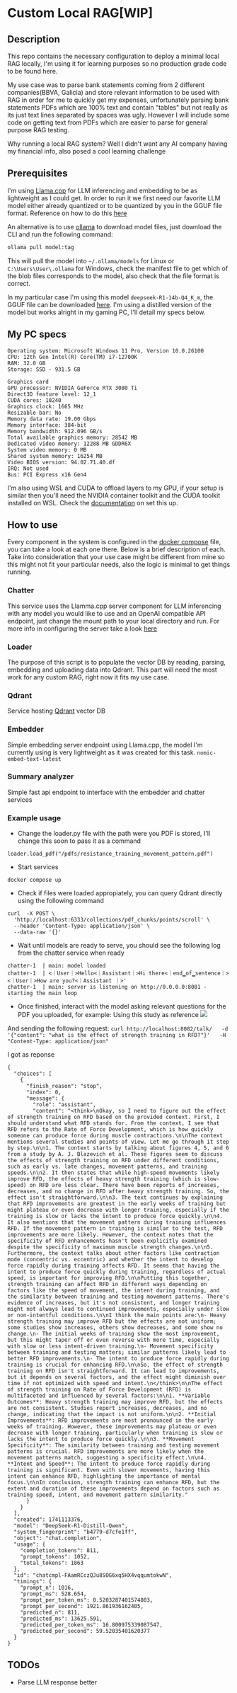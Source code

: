 # Custom Local RAG[WIP]

## Description
This repo contains the necessary configuration to deploy a minimal local RAG locally, I'm using it for learning purposes so no production grade code to be found here.

My use case was to parse bank statements coming from 2 different companies(BBVA, Galicia) and store relevant information to be used with RAG in order for me to quickly get my expenses, unfortunately parsing bank statements PDFs which are 100% text and contain "tables" but not really as its just text lines separated by spaces was ugly. However I will include some code on getting text from PDFs which are easier to parse for general purpose RAG testing.

Why running a local RAG system?
Well I didn't want any AI company having my financial info, also posed a cool learning challenge

## Prerequisites
I'm using [Llama.cpp](https://github.com/ggml-org/llama.cpp) for LLM inferencing and embedding to be as lightweight as I could get. In order to run it we first need our favorite LLM model either already quantized or to be quantized by you in the GGUF file format.
Reference on how to do this [here](https://github.com/ggml-org/llama.cpp?tab=readme-ov-file#obtaining-and-quantizing-models)

An alternative is to use [ollama](https://ollama.com/) to download model files, just download the CLI and run the following command:

```bash
ollama pull model:tag
```

This will pull the model into `~/.ollama/models` for Linux or `C:\Users\User\.ollama` for Windows, check the manifest file to get which of the blob files corresponds to the model, also check that the file format is correct.

In my particular case I'm using this model `deepseek-R1-14b-Q4_K_m`, the GGUF file can be downloaded [here](https://ollama.com/library/deepseek-r1:14b). I'm using a distilled version of the model but works alright in my gaming PC, I'll detail my specs below.

## My PC specs
```
Operating system: Microsoft Windows 11 Pro, Version 10.0.26100
CPU: 12th Gen Intel(R) Core(TM) i7-12700K
RAM: 32.0 GB
Storage: SSD - 931.5 GB

Graphics card
GPU processor: NVIDIA GeForce RTX 3080 Ti
Direct3D feature level: 12_1
CUDA cores: 10240
Graphics clock: 1665 MHz
Resizable bar: No
Memory data rate: 19.00 Gbps
Memory interface: 384-bit
Memory bandwidth: 912.096 GB/s
Total available graphics memory: 28542 MB
Dedicated video memory: 12288 MB GDDR6X
System video memory: 0 MB
Shared system memory: 16254 MB
Video BIOS version: 94.02.71.40.df
IRQ: Not used
Bus: PCI Express x16 Gen4
```

I'm also using WSL and CUDA to offload layers to my GPU, if your setup is similar then you'll need the NVIDIA container toolkit and the CUDA toolkit installed on WSL. Check the [documentation](https://docs.nvidia.com/cuda/wsl-user-guide/index.html) on set this up.

## How to use
Every component in the system is configured in the [docker compose](./docker-compose.yml) file, you can take a look at each one there. Below is a brief description of each. 
Take into consideration that your use case might be different from mine so this might not fit your particular needs, also the logic is minimal to get things running.

### Chatter
This service uses the Llamma.cpp server component for LLM inferencing with any model you would like to use and an OpenAI compatible API endpoint, just change the mount path to your local directory and run. For more info in configuring the server take a look [here](https://github.com/ggml-org/llama.cpp?tab=readme-ov-file#llama-server) 

### Loader
The purpose of this script is to populate the vector DB by reading, parsing, embedding and uploading data into Qdrant. This part will need the most work for any custom RAG, right now it fits my use case.

### Qdrant
Service hosting [Qdrant](https://qdrant.tech/) vector DB

### Embedder
Simple embedding server endpoint using Llama.cpp, the model I'm currently using is very lightweight as it was created for this task. `nomic-embed-text-latest`

### Summary analyzer
Simple fast api endpoint to interface with the embedder and chatter services

### Example usage
- Change the loader.py file with the path were you PDF is stored,  I'll change this soon to pass it as a command
```
loader.load_pdf("/pdfs/resistance_training_movement_pattern.pdf")
```
- Start services
```
docker compose up
```
- Check if files were loaded appropiately, you can query Qdrant directly using the following command
```
curl  -X POST \
  'http://localhost:6333/collections/pdf_chunks/points/scroll' \
  --header 'Content-Type: application/json' \
  --data-raw '{}'
```
- Wait until models are ready to serve, you should see the following log from the chatter service when ready
```
chatter-1  | main: model loaded
chatter-1  | <｜User｜>Hello<｜Assistant｜>Hi there<｜end▁of▁sentence｜><｜User｜>How are you?<｜Assistant ｜>'
chatter-1  | main: server is listening on http://0.0.0.0:8081 - starting the main loop
```
- Once finished, interact with the model asking relevant questions for the PDF you uploaded, for example: Using this study as reference 
![](./assets/Screenshot_4-3-2025_152450_.jpeg)

And sending the following request: 
`curl http://localhost:8082/talk/   -d '{"content": "what is the effect of strength training in RFD?"}'   -H "Content-Type: application/json"`

I got as reponse 
```
{
  "choices": [
    {
      "finish_reason": "stop",
      "index": 0,
      "message": {
        "role": "assistant",
        "content": "<think>\nOkay, so I need to figure out the effect of strength training on RFD based on the provided context. First, I should understand what RFD stands for. From the context, I see that RFD refers to the Rate of Force Development, which is how quickly someone can produce force during muscle contractions.\n\nThe context mentions several studies and points of view. Let me go through it step by step.\n\n1. The context starts by talking about figures 4, 5, and 6 from a study by A. J. Blazevich et al. These figures seem to discuss the effects of strength training on RFD under different conditions, such as early vs. late changes, movement patterns, and training speeds.\n\n2. It then states that while high-speed movements likely improve RFD, the effects of heavy strength training (which is slow-speed) on RFD are less clear. There have been reports of increases, decreases, and no change in RFD after heavy strength training. So, the effect isn't straightforward.\n\n3. The text continues by explaining that RFD improvements are greatest in the early weeks of training but might plateau or even decrease with longer training, especially if the training is slow or lacks the intent to produce force quickly.\n\n4. It also mentions that the movement pattern during training influences RFD. If the movement pattern in training is similar to the test, RFD improvements are more likely. However, the context notes that the specificity of RFD enhancements hasn't been explicitly examined despite the specificity of maximum muscle strength changes.\n\n5. Furthermore, the context talks about other factors like contraction mode (concentric vs. eccentric) and whether the intent to develop force rapidly during training affects RFD. It seems that having the intent to produce force quickly during training, regardless of actual speed, is important for improving RFD.\n\nPutting this together, strength training can affect RFD in different ways depending on factors like the speed of movement, the intent during training, and the similarity between training and testing movement patterns. There's evidence of increases, but it's not consistent, and longer training might not always lead to continued improvements, especially under slow or non-intentful conditions.\n\nI think the main points are:\n- Heavy strength training may improve RFD but the effects are not uniform; some studies show increases, others show decreases, and some show no change.\n- The initial weeks of training show the most improvement, but this might taper off or even reverse with more time, especially with slow or less intent-driven training.\n- Movement specificity between training and testing matters; similar patterns likely lead to better RFD improvements.\n- The intent to produce force rapidly during training is crucial for enhancing RFD.\n\nSo, the effect of strength training on RFD isn't straightforward. It can lead to improvements, but it depends on several factors, and the effect might diminish over time if not optimized with speed and intent.\n</think>\n\nThe effect of strength training on Rate of Force Development (RFD) is multifaceted and influenced by several factors:\n\n1. **Variable Outcomes**: Heavy strength training may improve RFD, but the effects are not consistent. Studies report increases, decreases, and no change, indicating that the impact is not uniform.\n\n2. **Initial Improvements**: RFD improvements are most pronounced in the early weeks of training. However, these improvements may plateau or even decrease with longer training, particularly when training is slow or lacks the intent to produce force quickly.\n\n3. **Movement Specificity**: The similarity between training and testing movement patterns is crucial. RFD improvements are more likely when the movement patterns match, suggesting a specificity effect.\n\n4. **Intent and Speed**: The intent to produce force rapidly during training is significant. Even with slower movements, having this intent can enhance RFD, highlighting the importance of mental focus.\n\nIn conclusion, strength training can enhance RFD, but the extent and duration of these improvements depend on factors such as training speed, intent, and movement pattern similarity."
      }
    }
  ],
  "created": 1741113376,
  "model": "DeepSeek-R1-Distill-Qwen",
  "system_fingerprint": "b4779-d7cfe1ff",
  "object": "chat.completion",
  "usage": {
    "completion_tokens": 811,
    "prompt_tokens": 1052,
    "total_tokens": 1863
  },
  "id": "chatcmpl-FAamRCczQJu8SOG6xq5HX4vqqumtokwN",
  "timings": {
    "prompt_n": 1016,
    "prompt_ms": 528.654,
    "prompt_per_token_ms": 0.5203287401574803,
    "prompt_per_second": 1921.861936162405,
    "predicted_n": 811,
    "predicted_ms": 13625.591,
    "predicted_per_token_ms": 16.800975339087547,
    "predicted_per_second": 59.52035401620377
  }
}
```

## TODOs
- Parse LLM response better
